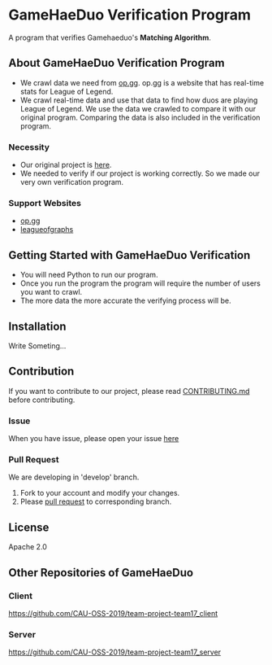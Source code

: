 # GameHaeDuo Verification Program
A program that verifies Gamehaeduo's **Matching Algorithm**.

## About GameHaeDuo Verification Program
* We crawl data we need from [op.gg](https://www.op.gg/). op.gg is a website that has real-time stats for League of Legend.
* We crawl real-time data and use that data to find how duos are playing League of Legend. We use the data we crawled to compare it with our original program. Comparing the data is also included in the verification program. 

### Necessity
* Our original project is [here](https://github.com/CAU-OSS-2019/team-project-team17). 
* We needed to verify if our project is working correctly. So we made our very own verification program. 

### Support Websites
* [op.gg](https://www.op.gg/)  
* [leagueofgraphs](https://www.leagueofgraphs.com/ko/champions/counters)  


## Getting Started with GameHaeDuo Verification
* You will need Python to run our program. 
* Once you run the program the program will require the number of users you want to crawl. 
* The more data the more accurate the verifying process will be. 

## Installation
Write Someting...


## Contribution
If you want to contribute to our project, please read [CONTRIBUTING.md](https://github.com/CAU-OSS-2019/team-project-team17_verification_program/blob/master/CONTRIBUTING.md) before contributing.

### Issue
When you have issue, please open your issue [here](https://github.com/CAU-OSS-2019/team-project-team17_verification_program/issues)

### Pull Request
We are developing in 'develop' branch.
1. Fork to your account and modify your changes.
2. Please [pull request](https://github.com/CAU-OSS-2019/team-project-team17_verification_program/pulls) to corresponding branch.


## License
Apache 2.0


## Other Repositories of GameHaeDuo
### Client
https://github.com/CAU-OSS-2019/team-project-team17_client

### Server
https://github.com/CAU-OSS-2019/team-project-team17_server
